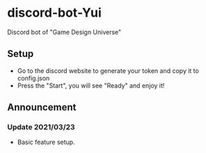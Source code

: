 # discord-bot-Yui

Discord bot of "Game Design Universe"

## Setup

- Go to the discord website to generate your token and copy it to config.json
- Press the "Start", you will see "Ready" and enjoy it!

## Announcement

### Update 2021/03/23

- Basic feature setup.

